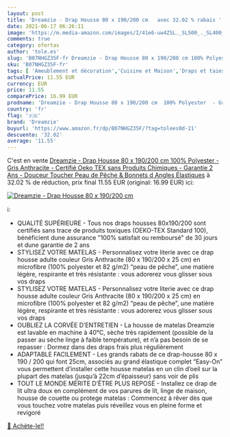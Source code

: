 ```yaml
---
layout: post
title: 'Dreamzie - Drap Housse 80 x 190/200 cm   avec 32.02 % rabais '
date: 2021-06-17 06:26:11
image: 'https://m.media-amazon.com/images/I/41e6-uw4ZSL._SL500_._SL400_.jpg'
comments: true
category: ofertas
author: 'tole.es'
slug: 'B07NHGZ35F-fr Dreamzie - Drap Housse 80 x 190/200 cm 100% Polyester -...'
sku: 'B07NHGZ35F-fr'
tags: [ 'Ameublement et décoration','Cuisine et Maison','Draps et taies doreillers','Draps housses','Linge de lit et oreillers','Literie et linge de maison','dreamzie', ]
actualPrice: 11.55 EUR
currency: EUR
price: 11.55
comparePrice: 16.99 EUR
prodname: 'Dreamzie - Drap Housse 80 x 190/200 cm  100% Polyester  - Gris Anthracite - Certifié Oeko TEX sans Produits Chimiques - Garantie 2 Ans - Douceur Toucher Peau de Pêche & Bonnets d Angles Élastiques'
country: 'fr'
flag: '🇫🇷'
brand: 'Dreamzie'
buyurl: 'https://www.amazon.fr/dp/B07NHGZ35F/?tag=tolees0d-21'
descuento: '32.02'
average: '11.55'
---
```


C'est en vente [Dreamzie - Drap Housse 80 x 190/200 cm  100% Polyester  - Gris Anthracite - Certifié Oeko TEX sans Produits Chimiques - Garantie 2 Ans - Douceur Toucher Peau de Pêche & Bonnets d Angles Élastiques](https://www.amazon.fr/dp/B07NHGZ35F/?tag=tolees0d-21)  à  32.02 % de réduction, prix final  11.55 EUR (original: 16.99 EUR) ici:

[![Dreamzie - Drap Housse 80 x 190/200 cm  ](https://m.media-amazon.com/images/I/41e6-uw4ZSL._SL500_._SL400_.jpg)](https://www.amazon.fr/dp/B07NHGZ35F/?tag=tolees0d-21)

ℹ️:

- QUALITÉ SUPÉRIEURE - Tous nos draps housses 80x190/200 sont certifiés sans trace de produits toxiques (OEKO-TEX Standard 100), bénéficient dune assurance "100% satisfait ou remboursé" de 30 jours et dune garantie de 2 ans
- STYLISEZ VOTRE MATELAS - Personnalisez votre literie avec ce drap housse adulte couleur Gris Anthracite (80 x 190/200 x 25 cm) en microfibre (100% polyester et 82 g/m2) “peau de pêche”, une matière légère, respirante et très résistante : vous adorerez vous glisser sous vos draps
- STYLISEZ VOTRE MATELAS - Personnalisez votre literie avec ce drap housse adulte couleur Gris Anthracite (80 x 190/200 x 25 cm) en microfibre (100% polyester et 82 g/m2) “peau de pêche”, une matière légère, respirante et très résistante : vous adorerez vous glisser sous vos draps
- OUBLIEZ LA CORVÉE D’ENTRETIEN - La housse de matelas Dreamzie est lavable en machine à 40°C, sèche très rapidement (possible de la passer au sèche linge à faible température), et n’a pas besoin de se repasser : Dormez dans des draps frais plus régulièrement
- ADAPTABLE FACILEMENT - Les grands rabats de ce drap-housse 80 x 190 / 200 qui font 25cm, associés au grand élastique complet “Easy-On” vous permettent d’installer cette housse matelas en un clin d’oeil sur la plupart des matelas (jusqu’à 22cm d’épaisseur) sans voir de plis
- TOUT LE MONDE MÉRITE D’ÊTRE PLUS REPOSÉ - Installez ce drap de lit ultra doux en complément de vos parures de lit, linge de maison, housse de couette ou protege matelas : Commencez à rêver dès que vous touchez votre matelas puis réveillez vous en pleine forme et revigoré

[🛒 Achète-le!!](https://www.amazon.fr/dp/B07NHGZ35F/?tag=tolees0d-21)
